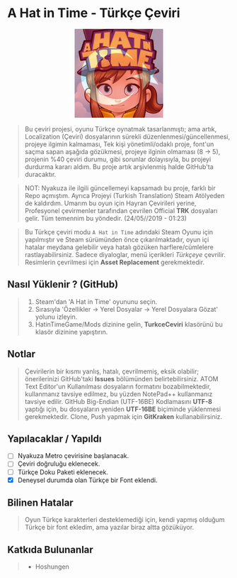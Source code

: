 # A Hat in Time - Türkçe Çeviri
<p align="center"><img width="200" height="200" src="https://github.com/Hepobur/AHatinTime_TRK/blob/master/TurkceCeviri/icon_TRK.png"></p>

> Bu çeviri projesi, oyunu Türkçe oynatmak tasarlanmıştı; ama artık, Localization (Çeviri) dosyalarının sürekli düzenlenmesi/güncellenmesi, projeye ilgimin kalmaması, Tek kişi yönetimli/odaklı proje, font'un saçma sapan aşağıda gözükmesi, projeye ilginin olmaması (8 → 5), projenin %40 çeviri durumu, gibi sorunlar dolayısıyla, bu projeyi durdurma kararı aldım. Bu proje artık arşivlenmiş halde GitHub'ta duracaktır.

> NOT: Nyakuza ile ilgili güncellemeyi kapsamadı bu proje, farklı bir Repo açmıştım. Ayrıca Projeyi (Turkish Translation) Steam Atölyeden de kaldırdım. Umarım bu oyun için Hayran Çevirileri yerine, Profesyonel çevirmenler tarafından çevrilen Official **TRK** dosyaları gelir. Tüm temennim bu yöndedir. (24/05//2019 - 01:23)

> Bu Türkçe çeviri modu ```A Hat in Time``` adındaki Steam Oyunu için yapılmıştır ve Steam sürümünden önce çıkarılmaktadır, oyun içi hatalar meydana gelebilir veya hatalı gözüken harflere/cümlelere rastlayabilirsiniz. Sadece diyaloglar, menü içerikleri *Türkçeye* çevrilir. Resimlerin çevrilmesi için **Asset Replacement** gerekmektedir.

## Nasıl Yüklenir ? (GitHub)
> 1. Steam'dan 'A Hat in Time' oyununu seçin.
> 2. Sırasıyla 'Özellikler → Yerel Dosyalar → Yerel Dosyalara Gözat' yolunu izleyin.
> 3. HatinTimeGame/Mods dizinine gelin, **TurkceCeviri** klasörünü bu klasör dizinine yapıştırın.

## Notlar
> Çevirilerin bir kısmı yanlış, hatalı, çevrilmemiş, eksik olabilir; önerilerinizi GitHub'taki **Issues** bölümünden belirtebilirsiniz.
> ATOM Text Editor'un Kullanılması dosyaların formatını bozabilmektedir, kullanmanız tavsiye edilmez, bu yüzden NotePad++ kullanmanız tavsiye edilir.
> GitHub Big-Endian (UTF-16BE) Kodlamasını **UTF-8** yaptığı için, bu dosyaların yeniden **UTF-16BE** biçiminde yüklenmesi gerekmektedir.
> Clone, Push yapmak için **GitKraken** kullanabilirsiniz.

## Yapılacaklar / Yapıldı
- [ ] Nyakuza Metro çevirisine başlanacak.
- [ ] Çeviri doğruluğu eklenecek.
- [ ] Türkçe Doku Paketi eklenecek.
- [x] Deneysel durumda olan Türkçe bir Font eklendi.

## Bilinen Hatalar
> Oyun Türkçe karakterleri desteklemediği için, kendi yapmış olduğum Türkçe bir font ekledim, ama yazılar biraz altta gözüküyor.

## Katkıda Bulunanlar
> * Hoshungen
